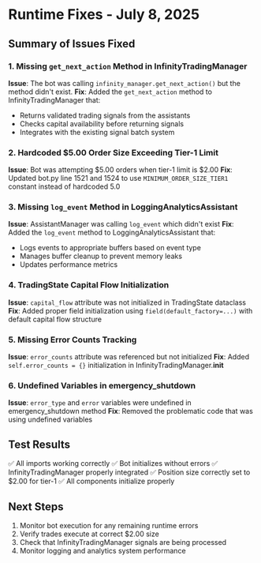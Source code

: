 # Runtime Fixes - July 8, 2025

## Summary of Issues Fixed

### 1. Missing `get_next_action` Method in InfinityTradingManager
**Issue**: The bot was calling `infinity_manager.get_next_action()` but the method didn't exist.
**Fix**: Added the `get_next_action` method to InfinityTradingManager that:
- Returns validated trading signals from the assistants
- Checks capital availability before returning signals
- Integrates with the existing signal batch system

### 2. Hardcoded $5.00 Order Size Exceeding Tier-1 Limit
**Issue**: Bot was attempting $5.00 orders when tier-1 limit is $2.00
**Fix**: Updated bot.py line 1521 and 1524 to use `MINIMUM_ORDER_SIZE_TIER1` constant instead of hardcoded 5.0

### 3. Missing `log_event` Method in LoggingAnalyticsAssistant
**Issue**: AssistantManager was calling `log_event` which didn't exist
**Fix**: Added the `log_event` method to LoggingAnalyticsAssistant that:
- Logs events to appropriate buffers based on event type
- Manages buffer cleanup to prevent memory leaks
- Updates performance metrics

### 4. TradingState Capital Flow Initialization
**Issue**: `capital_flow` attribute was not initialized in TradingState dataclass
**Fix**: Added proper field initialization using `field(default_factory=...)` with default capital flow structure

### 5. Missing Error Counts Tracking
**Issue**: `error_counts` attribute was referenced but not initialized
**Fix**: Added `self.error_counts = {}` initialization in InfinityTradingManager.__init__

### 6. Undefined Variables in emergency_shutdown
**Issue**: `error_type` and `error` variables were undefined in emergency_shutdown method
**Fix**: Removed the problematic code that was using undefined variables

## Test Results
✅ All imports working correctly
✅ Bot initializes without errors
✅ InfinityTradingManager properly integrated
✅ Position size correctly set to $2.00 for tier-1
✅ All components initialize properly

## Next Steps
1. Monitor bot execution for any remaining runtime errors
2. Verify trades execute at correct $2.00 size
3. Check that InfinityTradingManager signals are being processed
4. Monitor logging and analytics system performance